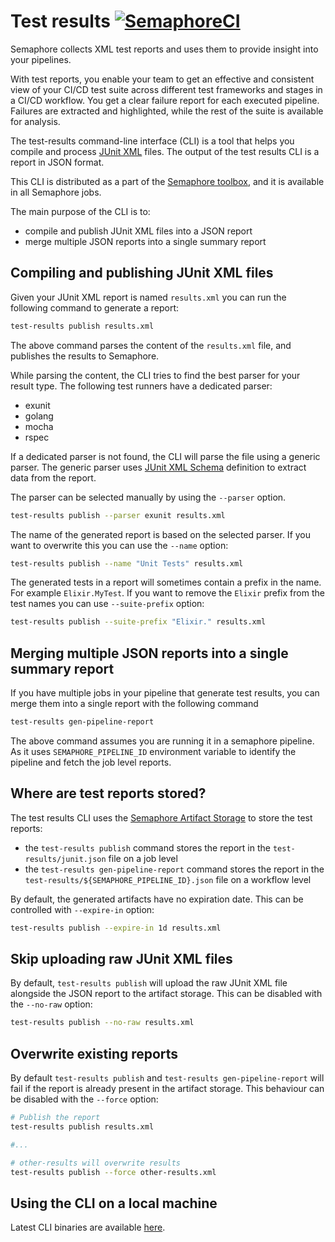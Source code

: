 # Test results [![SemaphoreCI](https://semaphore.semaphoreci.com/badges/test-results-eins.svg)](https://semaphore.semaphoreci.com/projects/test-results-eins)

Semaphore collects XML test reports and uses them to provide insight into your pipelines.

With test reports, you enable your team to get an effective and consistent view of your CI/CD test suite across different test frameworks and stages in a CI/CD workflow. You get a clear failure report for each executed pipeline. Failures are extracted and highlighted, while the rest of the suite is available for analysis.

The test-results command-line interface (CLI) is a tool that helps you compile and process [JUnit XML](https://github.com/windyroad/JUnit-Schema/blob/master/JUnit.xsd) files. The output of the test results CLI is a report in JSON format.

This CLI is distributed as a part of the [Semaphore toolbox](https://github.com/semaphoreci/toolbox), and it is available in all Semaphore jobs.

The main purpose of the CLI is to:

- compile and publish JUnit XML files into a JSON report
- merge multiple JSON reports into a single summary report

## Compiling and publishing JUnit XML files

Given your JUnit XML report is named `results.xml` you can run the following command to generate a report:

```bash
test-results publish results.xml
```

The above command parses the content of the `results.xml` file, and publishes the results to Semaphore.

While parsing the content, the CLI tries to find the best parser for your result type. The following test runners have a dedicated parser:

- exunit
- golang
- mocha
- rspec

If a dedicated parser is not found, the CLI will parse the file using a generic parser. The generic parser uses [JUnit XML Schema](https://github.com/windyroad/JUnit-Schema/blob/master/JUnit.xsd) definition to extract data from the report.

The parser can be selected manually by using the `--parser` option.

```bash
test-results publish --parser exunit results.xml
```

The name of the generated report is based on the selected parser. If you want to overwrite this you can use the `--name` option:

```bash
test-results publish --name "Unit Tests" results.xml
```

The generated tests in a report will sometimes contain a prefix in the name. For example `Elixir.MyTest`. If you want to remove the `Elixir` prefix from the test names you can use `--suite-prefix` option:

```bash
test-results publish --suite-prefix "Elixir." results.xml
```

## Merging multiple JSON reports into a single summary report

If you have multiple jobs in your pipeline that generate test results, you can merge them into a single report with the following command

```bash
test-results gen-pipeline-report
```

The above command assumes you are running it in a semaphore pipeline. As it uses `SEMAPHORE_PIPELINE_ID` environment variable to identify the pipeline and fetch the job level reports. 

## Where are test reports stored?

The test results CLI uses the [Semaphore Artifact Storage](https://docs.semaphoreci.com/essentials/artifacts/) to store the test reports:

- the `test-results publish` command stores the report in the `test-results/junit.json` file on a job level
- the `test-results gen-pipeline-report` command stores the report in the `test-results/${SEMAPHORE_PIPELINE_ID}.json` file on a workflow level

By default, the generated artifacts have no expiration date. This can be controlled with `--expire-in` option:

```bash
test-results publish --expire-in 1d results.xml
```

## Skip uploading raw JUnit XML files

By default, `test-results publish` will upload the raw JUnit XML file alongside the JSON report to the artifact storage. This can be disabled with the `--no-raw` option:

```bash
test-results publish --no-raw results.xml
```

## Overwrite existing reports

By default `test-results publish` and `test-results gen-pipeline-report` will fail if the report is already present in the artifact storage. This behaviour can be disabled with the `--force` option:

```bash
# Publish the report
test-results publish results.xml

#...

# other-results will overwrite results
test-results publish --force other-results.xml
```

## Using the CLI on a local machine

Latest CLI binaries are available [here](https://github.com/semaphoreci/test-results/releases/latest).
